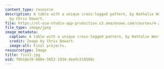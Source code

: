 ```yaml
---
content_type: resource
description: A table with a unique cross-legged pattern, by Nathalie Westervelt. Image
  by Chris Dewart.
file: https://ol-ocw-studio-app-production.s3.amazonaws.com/courses/4-296-furniture-making-spring-2005/f6b18e70988e56531934dee9c510508c_fin11.jpg
file_type: image/jpeg
image_metadata:
  caption: A table with a unique cross-legged pattern, by Nathalie Westervelt.
  credit: Image by Chris Dewart.
  image-alt: Final projects.
resourcetype: Image
title: fin11.jpg
uid: f6b18e70-988e-5653-1934-dee9c510508c
---
```

